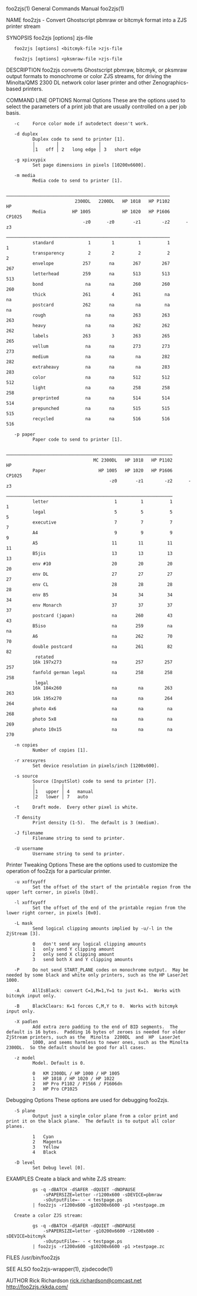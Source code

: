 foo2zjs(1)                                                                                 General Commands Manual                                                                                 foo2zjs(1)

NAME
       foo2zjs - Convert Ghostscript pbmraw or bitcmyk format into a ZJS printer stream

SYNOPSIS
       foo2zjs [options] <pbmraw-file >zjs-file

       foo2zjs [options] <bitcmyk-file >zjs-file

       foo2zjs [options] <pksmraw-file >zjs-file

DESCRIPTION
       foo2zjs  converts  Ghostscript  pbmraw, bitcmyk, or pksmraw output formats to monochrome or color ZJS streams, for driving the Minolta/QMS 2300 DL network color laser printer and other Zenographics-
       based printers.

COMMAND LINE OPTIONS
   Normal Options
       These are the options used to select the parameters of a print job that are usually controlled on a per job basis.

       -c     Force color mode if autodetect doesn't work.

       -d duplex
              Duplex code to send to printer [1].
              │        │               │
              │1   off │ 2   long edge │ 3   short edge

       -g xpixxypix
              Set page dimensions in pixels [10200x6600].

       -m media
              Media code to send to printer [1].

              ──────────────────────────────────────────────────────────────
                              2300DL   2200DL   HP 1018   HP P1102       HP
              Media          HP 1005            HP 1020   HP P1606   CP1025
                                 -z0      -z0       -z1        -z2      -z3
              ──────────────────────────────────────────────────────────────
              standard             1        1         1          1        1
              transparency         2        2         2          2        2
              envelope           257       na       267        267      267
              letterhead         259       na       513        513      513
              bond                na       na       260        260      260
              thick              261        4       261         na       na
              postcard           262       na        na         na       na
              rough               na       na       263        263      263
              heavy               na       na       262        262      262
              labels             263        3       263        265      265
              vellum              na       na       273        273      273
              medium              na       na        na        282      282
              extraheavy          na       na        na        283      283
              color               na       na       512        512      512
              light               na       na       258        258      258
              preprinted          na       na       514        514      514
              prepunched          na       na       515        515      515
              recycled            na       na       516        516      516

       -p paper
              Paper code to send to printer [1].

              ───────────────────────────────────────────────────────────────
                                     MC 2300DL   HP 1018   HP P1102       HP
              Paper                    HP 1005   HP 1020   HP P1606   CP1025
                                           -z0       -z1        -z2      -z3
              ───────────────────────────────────────────────────────────────
              letter                         1         1          1        1
              legal                          5         5          5        5
              executive                      7         7          7        7
              A4                             9         9          9        9
              A5                            11        11         11       11
              B5jis                         13        13         13       13
              env #10                       20        20         20       20
              env DL                        27        27         27       27
              env CL                        28        28         28       28
              env B5                        34        34         34       34
              env Monarch                   37        37         37       37
              postcard (japan)              na       260         43       43
              B5iso                         na       259         na       na
              A6                            na       262         70       70
              double postcard               na       261         82       82
               rotated
              16k 197x273                   na       257        257      257
              fanfold german legal          na       258        258      258
               legal
              16k 184x260                   na        na        263      263
              16k 195x270                   na        na        264      264
              photo 4x6                     na        na         na      268
              photo 5x8                     na        na         na      269
              photo 10x15                   na        na         na      270

       -n copies
              Number of copies [1].

       -r xresxyres
              Set device resolution in pixels/inch [1200x600].

       -s source
              Source (InputSlot) code to send to printer [7].
              │          │
              │1   upper │ 4   manual
              │2   lower │ 7   auto

       -t     Draft mode.  Every other pixel is white.

       -T density
              Print density (1-5).  The default is 3 (medium).

       -J filename
              Filename string to send to printer.

       -U username
              Username string to send to printer.

   Printer Tweaking Options
       These are the options used to customize the operation of foo2zjs for a particular printer.

       -u xoffxyoff
              Set the offset of the start of the printable region from the upper left corner, in pixels [0x0].

       -l xoffxyoff
              Set the offset of the end of the printable region from the lower right corner, in pixels [0x0].

       -L mask
              Send logical clipping amounts implied by -u/-l in the ZjStream [3].

              0   don't send any logical clipping amounts
              1   only send Y clipping amount
              2   only send X clipping amount
              3   send both X and Y clipping amounts

       -P     Do not send START_PLANE codes on monochrome output.  May be needed by some black and white only printers, such as the HP LaserJet 1000.

       -A     AllIsBlack: convert C=1,M=1,Y=1 to just K=1.  Works with bitcmyk input only.

       -B     BlackClears: K=1 forces C,M,Y to 0.  Works with bitcmyk input only.

       -X padlen
              Add extra zero padding to the end of BID segments.  The default is 16 bytes.  Padding 16 bytes of zeroes is needed for older ZjStream printers, such as the  Minolta  2200DL  and  HP  LaserJet
              1000, and seems harmless to newer ones, such as the Minolta 2300DL.  So the default should be good for all cases.

       -z model
              Model. Default is 0.

              0   KM 2300DL / HP 1000 / HP 1005
              1   HP 1018 / HP 1020 / HP 1022
              2   HP Pro P1102 / P1566 / P1606dn
              3   HP Pro CP1025

   Debugging Options
       These options are used for debugging foo2zjs.

       -S plane
              Output just a single color plane from a color print and print it on the black plane.  The default is to output all color planes.

              1   Cyan
              2   Magenta
              3   Yellow
              4   Black

       -D level
              Set Debug level [0].

EXAMPLES
       Create a black and white ZJS stream:

              gs -q -dBATCH -dSAFER -dQUIET -dNOPAUSE
                  -sPAPERSIZE=letter -r1200x600 -sDEVICE=pbmraw
                  -sOutputFile=- - < testpage.ps
              | foo2zjs -r1200x600 -g10200x6600 -p1 >testpage.zm

       Create a color ZJS stream:

              gs -q -dBATCH -dSAFER -dQUIET -dNOPAUSE
                  -sPAPERSIZE=letter -g10200x6600 -r1200x600 -sDEVICE=bitcmyk
                  -sOutputFile=- - < testpage.ps
              | foo2zjs -r1200x600 -g10200x6600 -p1 >testpage.zc

FILES
       /usr/bin/foo2zjs

SEE ALSO
       foo2zjs-wrapper(1), zjsdecode(1)

AUTHOR
       Rick Richardson <rick.richardson@comcast.net>
       http://foo2zjs.rkkda.com/

